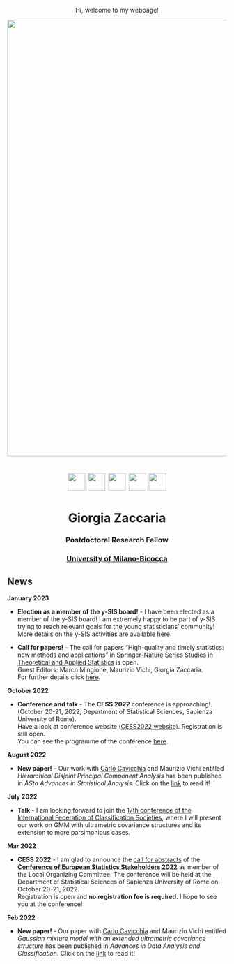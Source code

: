   <p align="center">
    Hi, welcome to my webpage!
 </p> 
 
  <img src="ZacGithub.jpg" style="width:1000px;" align="middle">
  
   <h1 align="center"> <a href="mailto:giorgia.zaccaria@unimib.it" target="_blank"><img src="email.jpg" style="width:40px;"></a> 
  <a href="https://scholar.google.it/citations?user=svSITAkAAAAJ&hl=it" target="_blank"><img src="scholar.png" style="width:40px;"></a>
  <a href="https://www.researchgate.net/profile/Giorgia-Zaccaria" target="_blank"><img src="RG.jpg" style="width:40px;"></a>
  <a href="https://orcid.org/0000-0001-9119-9104" target="_blank"><img src="orcid.png" style="width:40px;"></a>
  <a href="https://www.linkedin.com/in/giorgia-zaccaria-2b7329174/" target="_blank"><img src="Linkedin.jpg" style="width:40px;"></a>
  </h1>
  
  
  <h1 align="center">Giorgia Zaccaria</h1>
  <h3 align="center">Postdoctoral Research Fellow</h3>
  <h3 align="center"><a href="https://www.unimib.it/giorgia-zaccaria" target="_blank">University of Milano-Bicocca</a></h3> 

  
## News
**January 2023**
- **Election as a member of the y-SIS board!** - I have been elected as a member of the y-SIS board! I am extremely happy to be part of y-SIS trying to reach relevant goals for the young statisticians’ community! More details on the y-SIS activities are available <a href="https://youngsis.github.io/index.html" target="_blank">here</a>.

- **Call for papers!** - The call for papers “High-quality and timely statistics: new methods and applications” in <a href="https://www.springer.com/series/10104" target="_blank">Springer-Nature Series Studies in Theoretical and Applied Statistics</a> is open. \
Guest Editors: Marco Mingione, Maurizio Vichi, Giorgia Zaccaria. \
For further details click <a href="https://cess2022.dss.uniroma1.it/event/3/page/7-papers-publication" target="_blank">here</a>.

**October 2022**
- **Conference and talk** - The **CESS 2022** conference is approaching! (October 20-21, 2022, Department of Statistical Sciences, Sapienza University of Rome). \
Have a look at conference website (<a href="https://cess2022.dss.uniroma1.it/event/3/" target="_blank">CESS2022 website</a>). Registration is still open. \
You can see the programme of the conference <a href="https://drive.google.com/file/d/1Om-ezLIFd2VJHHalOgV9lOxm1kJ5HfRa/view" target="_blank">here</a>.

**August 2022**
- **New paper!** – Our work with <a href="https://carlocavicchia.github.io" target="_blank">Carlo Cavicchia</a> and Maurizio Vichi entitled _Hierarchical Disjoint Principal Component Analysis_ has been published in _ASta Advances in Statistical Analysis_. Click on the <a href="https://link.springer.com/epdf/10.1007/s10182-022-00458-4?sharing_token=_hQdKnmPFjEiTAqgbN2MwPe4RwlQNchNByi7wbcMAY6LYFaEoM6VNzVm_6t61nksuxr6EPPiGVwU6PicfEIvCcwsrUq7yaNa9WQzUyPun_V9On5NlGbz30_ypdjEBCIgjYb3g-Cvc04PODwPPrMc4zNZnMkfDhKQS4j-cRmC6zA%3D" target="_blank">link</a> to read it!


**July 2022**
- **Talk** - I am looking forward to join the <a href="https://ifcs2022.fep.up.pt/" target="_blank">17th conference of the International Federation of Classification Societies</a>, where I will present our work on GMM with ultrametric covariance structures and its extension to more parsimonious cases.

**Mar 2022**
- **CESS 2022** - I am glad to announce the <a href="https://cess2022.dss.uniroma1.it/event/3/abstracts/" target="_blank">call for abstracts</a> of the <a href="https://cess2022.dss.uniroma1.it/event/3/" target="_blank">**Conference of European Statistics Stakeholders 2022**</a> as member of the Local Organizing Committee. The conference will be held at the Department of Statistical Sciences of Sapienza University of Rome on October 20-21, 2022. \
Registration is open and **no registration fee is required**. I hope to see you at the conference!

**Feb 2022**
- **New paper!** - Our paper with <a href="https://carlocavicchia.github.io" target="_blank">Carlo Cavicchia</a> and Maurizio Vichi entitled _Gaussian mixture model with an extended ultrametric covariance structure_ has been published in _Advances in Data Analysis and Classification_. Click on the <a href="https://link.springer.com/article/10.1007/s11634-021-00488-x" target="_blank">link</a> to read it!






  
 
